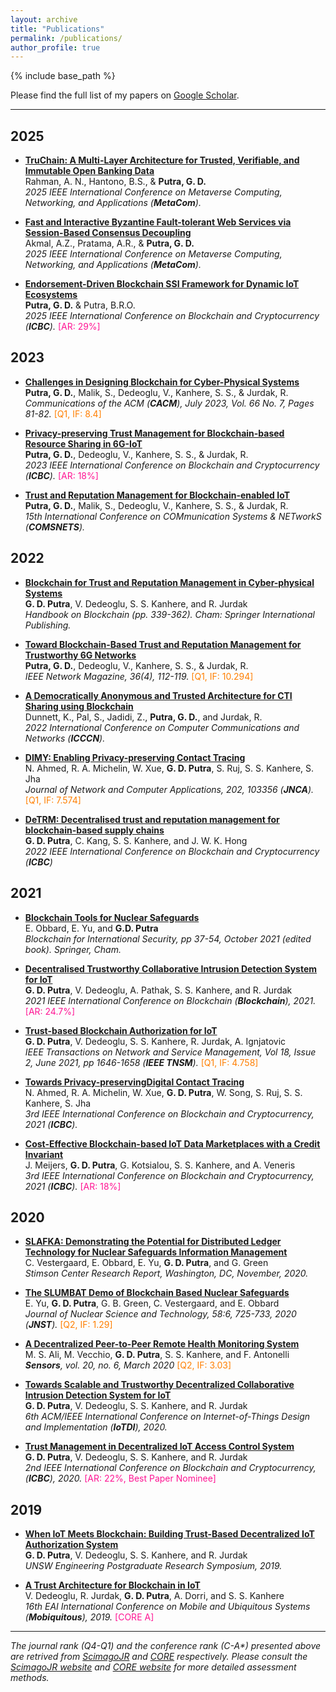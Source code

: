 ```yaml
---
layout: archive
title: "Publications"
permalink: /publications/
author_profile: true
---
```


{% include base_path %}

Please find the full list of my papers on [Google Scholar](https://scholar.google.com.au/citations?user=L_dr0dIAAAAJ&hl=en).

------

2025
----

- <b>[TruChain: A Multi-Layer Architecture for Trusted, Verifiable, and Immutable Open Banking Data](https://doi.org/10.48550/arXiv.2507.08286)</b>
<br>Rahman, A. N., Hantono, B.S., & <b>Putra, G. D.</b><br>
<i>2025 IEEE International Conference on Metaverse Computing, Networking, and Applications (<b>MetaCom</b>).</i>

- <b>[Fast and Interactive Byzantine Fault-tolerant Web Services via Session-Based Consensus Decoupling](https://doi.org/10.48550/arXiv.2507.08281)</b>
<br>Akmal, A.Z., Pratama, A.R., & <b>Putra, G. D.</b><br>
<i>2025 IEEE International Conference on Metaverse Computing, Networking, and Applications (<b>MetaCom</b>).</i>

- <b>[
Endorsement-Driven Blockchain SSI Framework for Dynamic IoT Ecosystems](https://doi.org/10.48550/arXiv.2507.09859)</b>
<br><b>Putra, G. D.</b> & Putra, B.R.O.<br>
<i>2025 IEEE International Conference on Blockchain and Cryptocurrency (<b>ICBC</b>).</i> <font color="#FF1493">[AR: 29%]</font>

2023
----

- <b>[Challenges in Designing Blockchain for Cyber-Physical Systems](https://dl.acm.org/doi/10.1145/3589648)</b>
<br><b>Putra, G. D.</b>, Malik, S., Dedeoglu, V., Kanhere, S. S., & Jurdak, R.<br>
<i>Communications of the ACM (<b>CACM</b>), July 2023, Vol. 66 No. 7, Pages 81-82.</i> <font color="#FF7F00">[Q1, IF: 8.4]</font>

- <b>[Privacy-preserving Trust Management for Blockchain-based Resource Sharing in 6G-IoT](https://doi.org/10.1109/ICBC56567.2023.10174987)</b>
<br><b>Putra, G. D.</b>, Dedeoglu, V., Kanhere, S. S., & Jurdak, R.<br>
<i>2023 IEEE International Conference on Blockchain and Cryptocurrency (<b>ICBC</b>).</i> <font color="#FF1493">[AR: 18%]</font>

- <b>[Trust and Reputation Management for Blockchain-enabled IoT](https://doi.org/10.1109/COMSNETS56262.2023.10041348)</b>
<br><b>Putra, G. D.</b>, Malik, S., Dedeoglu, V., Kanhere, S. S., & Jurdak, R.<br>
<i>15th International Conference on COMmunication Systems & NETworkS (<b>COMSNETS</b>).</i>

2022
----
- <b>[Blockchain for Trust and Reputation Management in Cyber-physical Systems](https://doi.org/10.1007/978-3-031-07535-3_10)</b>
<br><b>G. D. Putra</b>, V. Dedeoglu, S. S. Kanhere, and R. Jurdak<br>
<i>Handbook on Blockchain (pp. 339-362). Cham: Springer International Publishing.</i>

- <b>[Toward Blockchain-Based Trust and Reputation Management for Trustworthy 6G Networks](https://doi.org/10.1109/MNET.011.2100746)</b>
<br><b>Putra, G. D.</b>, Dedeoglu, V., Kanhere, S. S., & Jurdak, R.<br>
<i>IEEE Network Magazine, 36(4), 112-119.</i> <font color="#FF7F00">[Q1, IF: 10.294]</font>

- <b>[A Democratically Anonymous and Trusted Architecture for CTI Sharing using Blockchain](https://doi.org/10.1109/ICCCN54977.2022.9868919)</b>
<br>Dunnett, K., Pal, S., Jadidi, Z., <b>Putra, G. D.</b>, and Jurdak, R.<br>
<i>2022 International Conference on Computer Communications and Networks (<b>ICCCN</b>).</i>

- <b>[DIMY: Enabling Privacy-preserving Contact Tracing](https://doi.org/10.1016/j.jnca.2022.103356)</b>
<br>N. Ahmed, R. A. Michelin, W. Xue, <b>G. D. Putra</b>, S. Ruj, S. S. Kanhere, S. Jha<br>
<i>Journal of Network and Computer Applications, 202, 103356 (<b>JNCA</b>).</i> <font color="#FF7F00">[Q1, IF: 7.574]</font>

- <b>[DeTRM: Decentralised trust and reputation management for blockchain-based supply chains](https://doi.org/10.1109/ICBC54727.2022.9805565)</b>
<br><b>G. D. Putra</b>, C. Kang, S. S. Kanhere, and J. W. K. Hong<br>
<i>2022 IEEE International Conference on Blockchain and Cryptocurrency (<b>ICBC</b>)</i>


2021
----
- <b>[Blockchain Tools for Nuclear Safeguards](https://doi.org/10.1007/978-3-030-86240-4_4)</b>
<br>E. Obbard, E. Yu, and <b>G.D. Putra</b><br>
<i>Blockchain for International Security, pp 37-54, October 2021 (edited book). Springer, Cham.</i>

- <b>[Decentralised Trustworthy Collaborative Intrusion Detection System for IoT](https://doi.org/10.1109/Blockchain53845.2021.00048)</b>
<br><b>G. D. Putra</b>, V. Dedeoglu, A. Pathak, S. S. Kanhere, and R. Jurdak<br>
<i>2021 IEEE International Conference on Blockchain (<b>Blockchain</b>), 2021.</i> <font color="#FF1493">[AR: 24.7%]</font>

- <b>[Trust-based Blockchain Authorization for IoT](https://doi.org/10.1109/TNSM.2021.3077276)</b>
<br><b>G. D. Putra</b>, V. Dedeoglu, S. S. Kanhere, R. Jurdak, A. Ignjatovic<br>
<i>IEEE Transactions on Network and Service Management, Vol 18, Issue 2, June 2021, pp 1646-1658 (<b>IEEE TNSM</b>).</i> <font color="#FF7F00">[Q1, IF: 4.758]</font>

- <b>[Towards Privacy-preservingDigital Contact Tracing](https://doi.org/10.1109/ICBC51069.2021.9461052)</b>
<br>N. Ahmed, R. A. Michelin, W. Xue, <b>G. D. Putra</b>, W. Song, S. Ruj, S. S. Kanhere, S. Jha<br>
<i>3rd IEEE International Conference on Blockchain and Cryptocurrency, 2021 (<b>ICBC</b>).</i>

- <b>[Cost-Effective Blockchain-based IoT Data Marketplaces with a Credit Invariant](https://doi.org/10.1109/ICBC51069.2021.9461127)</b>
<br>J. Meijers, <b>G. D. Putra</b>, G. Kotsialou, S. S. Kanhere, and A. Veneris<br>
<i>3rd IEEE International Conference on Blockchain and Cryptocurrency, 2021 (<b>ICBC</b>).</i> <font color="#FF1493">[AR: 18%]</font>

2020
----
- <b>[SLAFKA: Demonstrating the Potential for Distributed Ledger Technology for Nuclear Safeguards Information Management](https://www.jstor.org/stable/resrep27757)</b>
<br>C. Vestergaard, E. Obbard, E. Yu, <b>G. D. Putra</b>, and G. Green<br>
<i>Stimson Center Research Report, Washington, DC, November, 2020.</i>

- <b>[The SLUMBAT Demo of Blockchain Based Nuclear Safeguards](https://doi.org/10.1080/00223131.2020.1858990)</b>
<br>E. Yu, <b>G. D. Putra</b>, G. B. Green, C. Vestergaard, and E. Obbard<br>
<i>Journal of Nuclear Science and Technology, 58:6, 725-733, 2020 (<b>JNST</b>).</i> <font color="#FF7F00">[Q2, IF: 1.29]</font>

- <b>[A Decentralized Peer-to-Peer Remote Health Monitoring System](https://doi.org/10.3390/s20061656)</b>
<br>M. S. Ali, M. Vecchio, <b>G. D. Putra</b>, S. S. Kanhere, and F. Antonelli<br>
<i><b>Sensors</b>, vol. 20, no. 6, March 2020</i> <font color="#FF7F00">[Q2, IF: 3.03]</font>

- <b>[Towards Scalable and Trustworthy Decentralized Collaborative Intrusion Detection System for IoT](https://doi.org/10.1109/IoTDI49375.2020.00035)</b>
<br><b>G. D. Putra</b>, V. Dedeoglu, S. S. Kanhere, and R. Jurdak<br>
<i>6th ACM/IEEE International Conference on Internet-of-Things Design and Implementation (<b>IoTDI</b>), 2020.</i>

- <b>[Trust Management in Decentralized IoT Access Control System](https://doi.org/10.1109/ICBC48266.2020.9169481)</b>
<br><b>G. D. Putra</b>, V. Dedeoglu, S. S. Kanhere, and R. Jurdak<br>
<i>2nd IEEE International Conference on Blockchain and Cryptocurrency, (<b>ICBC</b>), 2020.</i> <font color="#FF1493">[AR: 22%, Best Paper Nominee]</font>


2019
----
- <b>[When IoT Meets Blockchain: Building Trust-Based Decentralized IoT Authorization System](https://www.engineering.unsw.edu.au/2019-postgraduate-research-symposium-abstracts#DFP02)</b> 
<br><b>G. D. Putra</b>, V. Dedeoglu, S. S. Kanhere, and R. Jurdak<br>
<i> UNSW Engineering Postgraduate Research Symposium, 2019. </i>

- <b>[A Trust Architecture for Blockchain in IoT](https://doi.org/10.1145/3360774.3360822)</b> 
<br>V. Dedeoglu, R. Jurdak, <b>G. D. Putra</b>, A. Dorri, and S. S. Kanhere<br>
<i> 16th EAI International Conference on Mobile and Ubiquitous Systems (<b>Mobiquitous</b>), 2019. </i> <font color="#FF1493">[CORE A]</font>

-----

_The journal rank (Q4-Q1) and the conference rank (C-A*) presented above are retrived from [ScimagoJR](https://www.scimagojr.com/) and [CORE](http://portal.core.edu.au/conf-ranks/) respectively. Please consult the [ScimagoJR website](https://www.scimagojr.com/) and [CORE website](http://www.core.edu.au/conference-portal) for more detailed assessment methods._
